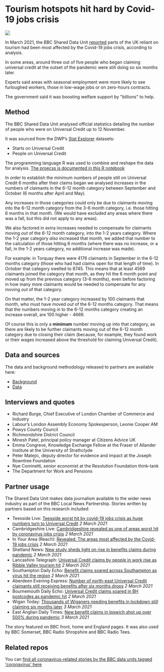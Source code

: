 # Tourism hotspots hit hard by Covid-19 jobs crisis

![](https://ichef.bbci.co.uk/news/976/cpsprodpb/12192/production/_117303147_london_bridge.jpg)

In March 2021, the BBC Shared Data Unit [reported](https://www.bbc.co.uk/news/uk-56127385) parts of the UK reliant on tourism had been most affected by the Covid-19 jobs crisis, according to analysis.

In some areas, around three out of five people who began claiming universal credit at the outset of the pandemic were still doing so six months later.

Experts said areas with seasonal employment were more likely to see furloughed workers, those in low-wage jobs or on zero-hours contracts.

The government said it was boosting welfare support by "billions" to help.


## Method

The BBC Shared Data Unit analysed official statistics detailing the number of people who were on Universal Credit up to 12 November.

It was sourced from the DWP’s [Stat Explorer](https://stat-xplore.dwp.gov.uk/webapi/jsf/login.xhtml) datasets:
* Starts on Universal Credit 
* People on Universal Credit

The programming language R was used to combine and reshape the data for analysis. [The proecss is documented in this R notebook](https://github.com/BBC-Data-Unit/Universal-credit/blob/main/welfarecap.Rmd)

In order to establish the minimum numbers of people still on Universal Credit 6 months after their claims began we analysed increases in the numbers of claimants in the 6-12 month category between September and October (6 months after April and May).

Any increases in those categories could only be due to claimants moving into the 6-12 month category from the 3-6 month category, i.e. those hitting 6 months in that month. (We would have excluded any areas where there was a fall, but this did not apply to any areas).

We also factored in extra increases needed to compensate for claimants moving *out* of the 6-12 month category, into the 1-2 years category. Where the 1-2 year category *also* increased that month, we added that number to the calculation of those hitting 6 months (where there was no increase, or a fall, in the 1-2 years category, no additional increase was made).

For example: in Torquay there were 4176 claimants in September in the 6-12 months category (those who had had claims open for that length of time). In October that category swelled to 8745. This means that at least 4569 claimants joined the category that month, as they hit the 6 month point and moved up from the previous category (3-6 months), even before factoring in how many more claimants would be needed to compensate for any moving *out* of that category.

On that matter, the 1-2 year category increased by 100 claimants that month, who must have moved *out* of the 6-12 months category. That means that the numbers moving *in* to the 6-12 months category creating an increase overall, are 100 higher - 4669.

Of course this is only a **minimum** number moving up into that category, as there are likely to be further claimants moving out of the 6-12 month category due to closing their claim (because, for example, they found work or their wages increased above the threshold for claiming Universal Credit).



## Data and sources

The data and background methodology released to partners are available here:
* [Background](https://docs.google.com/document/d/1g0ZJSjDSlnkrn9dHumCA-F0vV0qeui2S2DEO4Oq-Vz8/edit)
* [Data](https://docs.google.com/spreadsheets/d/1S2jbHPm0f14BsdlE1REI1s1tJ7KyagDvrrrbkRvSDbs/edit#gid=644190398)

## Interviews and quotes

* Richard Burge, Chief Executive of London Chamber of Commerce and Industry
* Labour’s London Assembly Economy Spokesperson, Leonie Cooper AM
* Powys County Council
* Richmondshire District Council
* Minesh Patel, principal policy manager at Citizens Advice UK
* Emma Congreve, Knowledge Exchange Fellow at the Fraser of Allander Institute at the University of Strathclyde
* Peter Matejic, deputy director for evidence and impact at the Joseph Rowntree Foundation
* Nye Cominetti, senior economist at the Resolution Foundation think-tank
* The Department for Work and Pensions

## Partner usage

The Shared Data Unit makes data journalism available to the wider news industry as part of the BBC Local News Partnership.
Stories written by partners based on this research included:

* Teesside Live: [Teesside worst hit by covid-19 jobs crisis as huge numbers turn to Universal Credit](https://www.gazettelive.co.uk/news/teesside-news/teesside-worst-hit-covid-19-19942670) *2 March 2021*
* Cambridgeshire Live: [Cambridgeshire revealed as one of areas worst hit by coronavirus jobs crisis](https://www.cambridge-news.co.uk/news/cambridge-news/cambridgeshire-covid-coronavirus-jobs-crisis-19943043) *2 March 2021*
* In Your Area (Reach): [Revealed: The areas most affected by the Covid-19 jobs crisis](https://www.inyourarea.co.uk/news/areas-most-affected-by-covid-jobs-crisis/) *2 March 2021*
* Shetland News: [New study sheds light on rise in benefits claims during pandemic](https://www.shetnews.co.uk/2021/03/02/new-study-sheds-light-on-rise-in-benefits-claims-during-pandemic/) *2 March 2021*
* Lancashire Telegraph: [Universal Credit claims by people in work rise as Ribble Valley tourism hit](https://www.lancashiretelegraph.co.uk/news/19126798.in-work-uc-claims-tourism-industry-hit/) *2 March 2021*
* Southampton Daily Echo: [Benefit claims soared across Southampton as virus hit the region](https://www.dailyecho.co.uk/news/19127655.benefit-claims-soared-across-southampton-virus-hit-region/) *2 March 2021*
* Aberdeen Evening Express: [Number of north-east Universal Credit claimants still receiving benefits after six months drops](https://www.eveningexpress.co.uk/fp/news/local/number-of-north-east-universal-credit-claimants-still-receiving-benefits-after-six-months-drops/) *2 March 2021*
* Bournemouth Daily Echo: [Universal Credit claims soared in BH postcodes as pandemic hit](https://www.bournemouthecho.co.uk/news/19127632.universal-credit-claims-soared-bh-postcodes-pandemic-hit/) *2 March 2021*
* Wigan Today: [Thousands of Wiganers needing benefits in lockdown still claiming six months later](https://www.wigantoday.net/news/politics/thousands-of-wiganers-needing-benefits-in-lockdown-still-claiming-six-months-later-3152153) *3 March 2021*
* East Anglian Daily Times: [New benefit claims in Ipswich shot up over 500% during pandemic](https://www.eadt.co.uk/news/ipswich-universal-credit-claims-rise-over-500-percent-7801020) *3 March 2021*

The story featured on BBC front, home and England pages. It was also used by BBC Somerset, BBC Radio Shropshire and BBC Radio Tees.

## Related repos

You can [find all coronavirus-related stories by the BBC data units tagged 'coronavirus' here](https://github.com/search?q=topic%3Acoronavirus+org%3ABBC-Data-Unit&type=Repositories)
